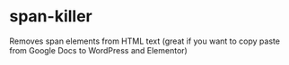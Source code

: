 # span-killer
Removes span elements from HTML text (great if you want to copy paste from Google Docs to WordPress and Elementor)


